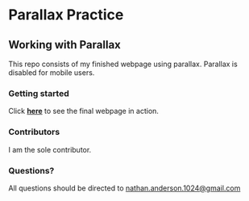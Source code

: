 # Parallax Practice
## Working with Parallax
This repo consists of my finished webpage using parallax. Parallax is disabled for mobile users.


### Getting started
Click [**here**](https://nathan-anderson-1024.github.io/parallax-practice/) to see the final webpage in action. 

### Contributors
I am the sole contributor.

### Questions?
All questions should be directed to nathan.anderson.1024@gmail.com
